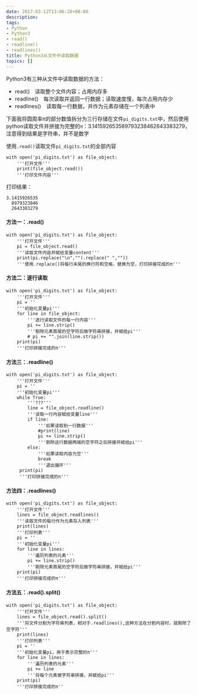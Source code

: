 ```yaml
---
date: 2017-03-12T13:06:28+08:00
description: 
tags: 
- Python
- Python3
- read()
- readline()
- readlines()
title: Python3从文件中读取数据
topics: []
---
```


Python3有三种从文件中读取数据的方法：

* read()　读取整个文件内容；占用内存多  
* readline()　每次读取并返回一行数据；读取速度慢，每次占用内存少  
* readlines()　读取每一行数据，并作为元素存储在一个列表中  

下面我将圆周率π的部分数值拆分为三行存储在文件`pi_digits.txt`中，然后使用python读取文件并拼接为完整的`π`：3.141592653589793238462643383279，注意得到结果是字符串，并不是数字

使用`.read()`读取文件`pi_digits.txt`的全部内容

	with open('pi_digits.txt') as file_object:
	    '''打开文件'''
	    print(file_object.read())
	    '''打印文件内容'''
	   
打印结果：

	3.1415926535
	  8979323846
	  2643383279
	  
	  
#### 方法一：.read()

	with open('pi_digits.txt') as file_object:
	    '''打开文件'''
	    pi = file_object.read()
	    '''读取文件内容并赋给变量content'''
	    print(pi.replace("\n","").replace(" ",""))
	    '''使用.replace()将每行末尾的换行符和空格，替换为空，打印拼接完成的π'''

#### 方法二：逐行读取

	with open('pi_digits.txt') as file_object:
	    '''打开文件'''
	    pi = ''
	    '''初始化变量pi'''
	    for line in file_object:
			'''逐行读取文件的每一行内容'''
			pi += line.strip()
			'''剔除元素首尾的空字符后做字符串拼接，并赋给pi'''
			# pi += "".join(line.strip())
	    print(pi)
	    '''打印拼接完成的π'''

#### 方法三：.readline()

	with open('pi_digits.txt') as file_object:
	    '''打开文件'''
	    pi = ''
	    '''初始化变量pi'''
	    while True:
			'''???'''
			line = file_object.readline()
			'''读取一行内容赋给变量line'''
			if line:
			    '''如果读取到一行数据'''
			    #print(line)
			    pi += line.strip()
			    '''剔除这行数据两端的空字符之后拼接并赋给pi'''
			else:
			    '''如果读取内容为空'''
			    break
			    '''退出循环'''
	     print(pi)
	     '''打印拼接完成的π'''	

#### 方法四：.readlines()

	with open('pi_digits.txt') as file_object:
	    '''打开文件'''
	    lines = file_object.readlines()
	    '''读取文件的每行作为元素存入列表'''
	    print(lines)
	    '''打印列表'''
	    pi = ''
	    '''初始化变量pi'''
	    for line in lines:
			'''遍历列表的元素'''
			pi += line.strip()
			'''剔除元素首尾的空字符后做字符串拼接，并赋给pi'''
	    print(pi)
	    '''打印拼接完成的π'''

#### 方法五：.read().split()

	with open('pi_digits.txt') as file_object:
	    '''打开文件'''
	    lines = file_object.read().split()
	    '''将文件分割为字符串列表，相对于.readlines(),这种方法在分割内容时，就剔除了空字符'''
	    print(lines)
	    '''打印列表'''
	    pi = ''
	    '''初始化变量pi，用于表示完整的π'''
	    for line in lines:
			'''遍历列表的元素'''
			pi += line
			'''将每个元素做字符串拼接，并赋给pi'''
	    print(pi)
	    '''打印拼接完成的π''
	    
